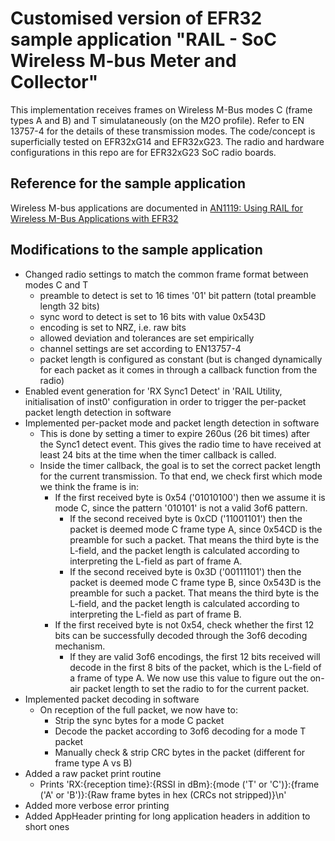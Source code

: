 # Customised version of EFR32 sample application "RAIL - SoC Wireless M-bus Meter and Collector"

This implementation receives frames on Wireless M-Bus modes C (frame types A and B) and T simulataneously (on the M2O profile). Refer to EN 13757-4 for the details of these transmission modes. The code/concept is superficially tested on EFR32xG14 and EFR32xG23. The radio and hardware configurations in this repo are for EFR32xG23 SoC radio boards.

## Reference for the sample application
Wireless M-bus applications are documented in [AN1119: Using RAIL for Wireless M-Bus
Applications with EFR32](https://www.silabs.com/documents/public/application-notes/an1119-rail-wmbus.pdf)

## Modifications to the sample application

- Changed radio settings to match the common frame format between modes C and T
  - preamble to detect is set to 16 times '01' bit pattern (total preamble length 32 bits)
  - sync word to detect is set to 16 bits with value 0x543D
  - encoding is set to NRZ, i.e. raw bits
  - allowed deviation and tolerances are set empirically
  - channel settings are set according to EN13757-4
  - packet length is configured as constant (but is changed dynamically for each packet as it comes in through a callback function from the radio)
- Enabled event generation for 'RX Sync1 Detect' in 'RAIL Utility, initialisation of inst0' configuration in order to trigger the per-packet packet length detection in software
- Implemented per-packet mode and packet length detection in software
  - This is done by setting a timer to expire 260us (26 bit times) after the Sync1 detect event. This gives the radio time to have received at least 24 bits at the time when the timer callback is called.
  - Inside the timer callback, the goal is to set the correct packet length for the current transmission. To that end, we check first which mode we think the frame is in:
    - If the first received byte is 0x54 ('01010100') then we assume it is mode C, since the pattern '010101' is not a valid 3of6 pattern.
      - If the second received byte is 0xCD ('11001101') then the packet is deemed mode C frame type A, since 0x54CD is the preamble for such a packet. That means the third byte is the L-field, and the packet length is calculated according to interpreting the L-field as part of frame A.
      - If the second received byte is 0x3D ('00111101') then the packet is deemed mode C frame type B, since 0x543D is the preamble for such a packet. That means the third byte is the L-field, and the packet length is calculated according to interpreting the L-field as part of frame B.
    - If the first received byte is not 0x54, check whether the first 12 bits can be successfully decoded through the 3of6 decoding mechanism.
      - If they are valid 3of6 encodings, the first 12 bits received will decode in the first 8 bits of the packet, which is the L-field of a frame of type A. We now use this value to figure out the on-air packet length to set the radio to for the current packet.
- Implemented packet decoding in software
  - On reception of the full packet, we now have to:
    - Strip the sync bytes for a mode C packet
    - Decode the packet according to 3of6 decoding for a mode T packet
    - Manually check & strip CRC bytes in the packet (different for frame type A vs B)
- Added a raw packet print routine
  - Prints 'RX:{reception time}:{RSSI in dBm}:{mode ('T' or 'C')}:{frame ('A' or 'B')}:{Raw frame bytes in hex (CRCs not stripped)}\n'
- Added more verbose error printing
- Added AppHeader printing for long application headers in addition to short ones
